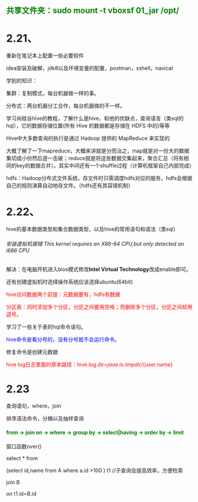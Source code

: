 ## <font color="green">共享文件夹：sudo mount -t vboxsf 01_jar /opt/</font>

# 2.21、

重新在笔记本上配置一些必要软件

idea安装及破解，jdk8以及环境变量的配置，postman，xshell，navicat



学到的知识：

集群：复制模式，每台机器做一样的事。

分布式：两台机器分工合作，每台机器做的不一样。



学习尚硅谷hive的教程，了解什么是hive，和他的优缺点，查询语言（类sql的hql），它的数据存储位置(所有 Hive 的数据都是存储在 HDFS 中的)等等

Hive中大多数查询的执行是通过 Hadoop 提供的 MapReduce 来实现的

大概了解了一下mapreduce，大概来讲就是分而治之，map就是对一份大的数据集切成小份然后逐一击破；reduce就是将这些数据交集起来，聚合汇总（将有相同的key的数据合并）。其实中间还有一个shuffle过程（计算机框架自己内部完成）

hdfs：Hadoop分布式文件系统，存文件时只需调度hdfs对应的服务，hdfs会根据自己的规则演算自动地存文件。（hdfs还有其容错机制）



# 2.22、

hive的基本数据类型和集合数据类型，以及hive的常用语句和语法（类sql）

###### 安装虚拟机报错 This kernel requires an X86-64 CPU,but only detected an i686 CPU

解决：在电脑开机进入bios模式修改**Intel  Virtual Technology**改成enable即可。

还有创建虚拟机时选择操作系统应该选择ubuntu(64bit)



<font color="red">hive访问数据两个前提：元数据要有，hdfs有数据</font>



<font color="red">分区表：同时添加多个分区，分区之间要用空格；而删除多个分区，分区之间却用逗号。</font>

学习了一些关于表的hql命令语句。



<font color="blue">hive命令是看分号的，没有分号就不会运行命令。</font>

修复命令是创建元数据

<font color="red">hive log日志里面的原本路径：hive.log.dir=${java.io.tmpdir}/${user.name}</font>



# 2.23

查询语句，where，join

排序语法命令，分桶以及抽样查询

#### <font color="green">from  ->  join on ->  where ->  group by  ->  select|having  -> order by  ->  limit</font>

窗口函数over()

select  * from

(select id,name from A where a.id >100 )  t1     //子查询会提高效率，方便检索

join B

on t1.id=B.id